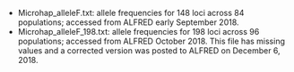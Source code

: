 - Microhap_alleleF.txt: allele frequencies for 148 loci across 84 populations; accessed from ALFRED early September 2018.
- Microhap_alleleF_198.txt: allele frequencies for 198 loci across 96 populations; accessed from ALFRED October 2018. This file has missing values and a corrected version was posted to ALFRED on December 6, 2018.
